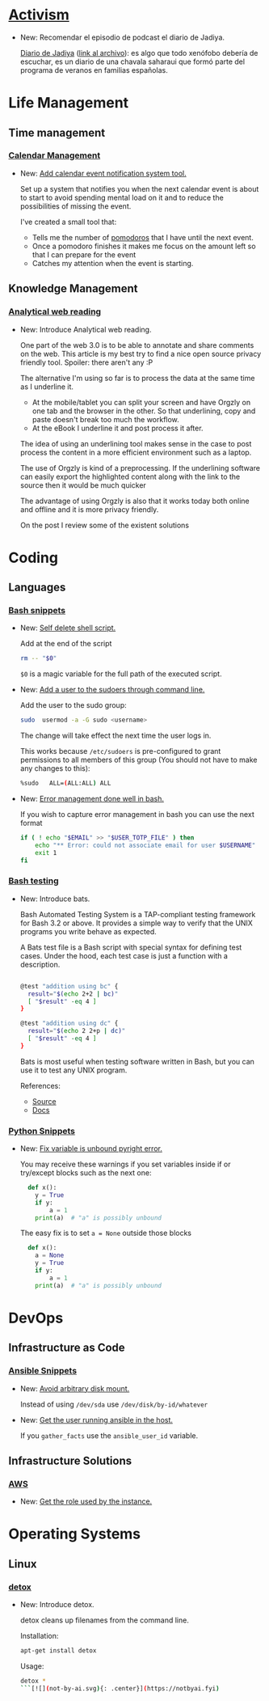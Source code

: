 # [Activism](antiracism.md)

* New: Recomendar el episodio de podcast el diario de Jadiya.

    [Diario de Jadiya](https://deesonosehabla.com/episodios/episodio-2-jadiya/) ([link al archivo](https://dts.podtrac.com/redirect.mp3/dovetail.prxu.org/302/7fa33dd2-3f29-48f5-ad96-f6874909d9fb/Master_ep.2_Jadiya.mp3)): es algo que todo xenófobo debería de escuchar, es un diario de una chavala saharaui que formó parte del programa de veranos en familias españolas.

# Life Management

## Time management

### [Calendar Management](calendar_management.md)

* New: [Add calendar event notification system tool.](calendar_management.md#calendar-event-notification-system)

    Set up a system that notifies you when the next calendar event is about to start to avoid spending mental load on it and to reduce the possibilities of missing the event.
    
    I've created a small tool that:
    
    - Tells me the number of [pomodoros](roadmap_tools.md#pomodoro) that I have until the next event.
    - Once a pomodoro finishes it makes me focus on the amount left so that I can prepare for the event
    - Catches my attention when the event is starting.

## Knowledge Management

### [Analytical web reading](analytical_web_reading.md)

* New: Introduce Analytical web reading.

    One part of the web 3.0 is to be able to annotate and share comments on the web. This article is my best try to find a nice open source privacy friendly tool. Spoiler: there aren't any :P
    
    The alternative I'm using so far is to process the data at the same time as I underline it.
    
    - At the mobile/tablet you can split your screen and have Orgzly on one tab and the browser in the other. So that underlining, copy and paste doesn't break too much the workflow.
    - At the eBook I underline it and post process it after.
    
    The idea of using an underlining tool makes sense in the case to post process the content in a more efficient environment such as a laptop.
    
    The use of Orgzly is kind of a preprocessing. If the underlining software can easily export the highlighted content along with the link to the source then it would be much quicker
    
    The advantage of using Orgzly is also that it works today both online and offline and it is more privacy friendly.
    
    On the post I review some of the existent solutions

# Coding

## Languages

### [Bash snippets](bash_snippets.md)

* New: [Self delete shell script.](bash_snippets.md#self-delete-shell-script)

    Add at the end of the script
    
    ```bash
    rm -- "$0"
    ```
    
    `$0` is a magic variable for the full path of the executed script.

* New: [Add a user to the sudoers through command line.](bash_snippets.md#add-a-user-to-the-sudoers-through-command-line-)

    Add the user to the sudo group:
    
    ```bash
    sudo  usermod -a -G sudo <username>
    ```
    
    The change will take effect the next time the user logs in.
    
    This works because `/etc/sudoers` is pre-configured to grant permissions to all members of this group (You should not have to make any changes to this):
    
    ```bash
    %sudo   ALL=(ALL:ALL) ALL
    ```

* New: [Error management done well in bash.](bash_snippets.md#error-management-done-well-in-bash)

    If you wish to capture error management in bash you can use the next format
    
    ```bash
    if ( ! echo "$EMAIL" >> "$USER_TOTP_FILE" ) then
    	echo "** Error: could not associate email for user $USERNAME"
    	exit 1
    fi
    ```

### [Bash testing](bats.md)

* New: Introduce bats.

    Bash Automated Testing System is a TAP-compliant testing framework for Bash 3.2 or above. It provides a simple way to verify that the UNIX programs you write behave as expected.
    
    A Bats test file is a Bash script with special syntax for defining test cases. Under the hood, each test case is just a function with a description.
    
    ```bash
    
    @test "addition using bc" {
      result="$(echo 2+2 | bc)"
      [ "$result" -eq 4 ]
    }
    
    @test "addition using dc" {
      result="$(echo 2 2+p | dc)"
      [ "$result" -eq 4 ]
    }
    ```
    
    Bats is most useful when testing software written in Bash, but you can use it to test any UNIX program.
    
    References:
    - [Source](https://github.com/bats-core/bats-core)
    - [Docs](https://bats-core.readthedocs.io/)

### [Python Snippets](python_snippets.md)

* New: [Fix variable is unbound pyright error.](python_snippets.md#fix-variable-is-unbound-pyright-error)

    You may receive these warnings if you set variables inside if or try/except blocks such as the next one:
    
    ```python
      def x():
        y = True
        if y:
            a = 1
        print(a)  # "a" is possibly unbound
    ```
    
    The easy fix is to set `a = None` outside those blocks
    
    ```python
      def x():
        a = None
        y = True
        if y:
            a = 1
        print(a)  # "a" is possibly unbound
    ```

# DevOps

## Infrastructure as Code

### [Ansible Snippets](ansible_snippets.md)

* New: [Avoid arbitrary disk mount.](ansible_snippets.md#avoid-arbitrary-disk-mount)

    Instead of using `/dev/sda` use `/dev/disk/by-id/whatever`

* New: [Get the user running ansible in the host.](ansible_snippets.md#get-the-user-running-ansible-in-the-host-)

    If you `gather_facts` use the `ansible_user_id` variable.

## Infrastructure Solutions

### [AWS](aws.md)

* New: [Get the role used by the instance.](aws.md#get-the-role-used-by-the-instance)

# Operating Systems

## Linux

### [detox](detox.md)

* New: Introduce detox.

    detox cleans up filenames from the command line.
    
    Installation:
    
    ```bash
    apt-get install detox
    ```
    
    Usage:
    
    ```bash
    detox *
    ```[![](not-by-ai.svg){: .center}](https://notbyai.fyi)
